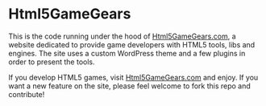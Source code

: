 Html5GameGears
=============

This is the code running under the hood of [Html5GameGears.com](http://Html5GameGears.com/), a website dedicated to provide game developers with HTML5 tools, libs and engines. The site uses a custom WordPress theme and a few plugins in order to present the tools.

If you develop HTML5 games, visit [Html5GameGears.com](http://Html5GameGears.com/) and enjoy. If you want a new feature on the site, please feel welcome to fork this repo and contribute!